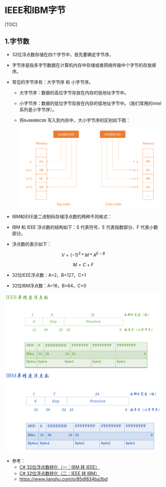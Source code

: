 # IEEE和IBM字节

[TOC]

## 1.字节数

- 32位浮点数存储在四个字节中，首先要确定字节序。

- 字节序是指多字节数据在计算机内存中存储或者网络传输中个字节的存放顺序。

- 常见的字节序有：大字节序 和 小字节序。
  - 大字节序：数据的高位字节存放在内存的低地址字节中。

  - 小字节序：数据的低位字节存放在内存的低地址字节中。（我们常用的intel系列是小字节序）。

  - 将`0x0A0B0C0D` 写入到内存中，大小字节序的区别如下图：

     <img src="IMG/微信截图_20210422093847.png" style="zoom:50%;" />

- IBM和IEEE是二进制码存储浮点数的两种不同格式：

- IBM 和 IEEE 浮点数的结构如下：S 代表符号、E 代表指数部分、F 代表小数部分。

- 浮点数的表示如下：

$$
V=(-1)^S*M*A^{E-B}
$$

$$
M=C+F
$$

- 32位IEEE浮点数：A=2，B=127，C=1

- 32位IBM浮点数：A=16，B=64，C=0



<img src="IMG/微信截图_20210422111845.png" style="zoom:50%;" />

<img src="IMG/微信截图_20210422112735.png" style="zoom:50%;" />



- 参考：
  - [C# 32位浮点数转化（一：IBM 转 IEEE）](https://blog.csdn.net/shuaishifu/article/details/46623339)
  - [C# 32位浮点数转化（二：IEEE 转 IBM）](https://blog.csdn.net/shuaishifu/article/details/46826841)
  - https://www.jianshu.com/p/85df834ba3bd